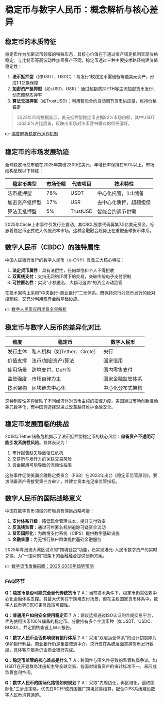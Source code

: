 # 稳定币与数字人民币：概念解析与核心差异

## 稳定币的本质特征

稳定币作为加密货币领域的特殊形态，其核心价值在于通过资产锚定机制实现价格稳定。与比特币等高波动性加密资产不同，稳定币通过三种主要技术路径构建价值稳定性：

1. **法币抵押型**（如USDT、USDC）：每发行1枚稳定币需储备等值美元资产，形成1:1兑换保障
2. **加密资产抵押型**（如sUSD、USR）：通过超额质押ETH等主流加密货币发行，动态调整质押率
3. **算法无抵押型**（如TrustUSD）：利用智能合约自动调节货币供应量，维持价格锚定

> 2023年市场数据显示，美元抵押型稳定币占据92%市场份额，其中USDT以62.6%占比居首，反映出市场对法币背书模式的信任偏好。

👉 [深度解析稳定币运作机制](https://bit.ly/okx_welcome)

## 稳定币的市场发展轨迹

全球稳定币总市值在2025年突破2300亿美元，年增长率保持在50%以上。市场结构呈现以下特征：

| 稳定币类型       | 市场份额 | 代表项目 | 技术特性               |
|------------------|----------|----------|------------------------|
| 法币抵押型       | 78%      | USDT     | 中心化托管，1:1储备    |
| 加密资产抵押型   | 17%      | USR      | 去中心化质押，超额担保 |
| 算法无抵押型     | 5%       | TrustUSD | 智能合约调节供需       |

2025年Circle上市事件引发行业震动，其CRCL股票代码募集7.5亿美元资金，标志着稳定币正式进入传统资本市场。这种金融融合趋势正在重塑全球货币体系。

## 数字人民币（CBDC）的独特属性

中国人民银行发行的数字人民币（e-CNY）具备三大核心特征：

1. **法定货币属性**：具有法偿性，任何单位和个人不得拒收
2. **双离线支付**：支持无网络环境下的交易，突破传统电子支付限制
3. **可控匿名性**：实现"小额匿名、大额可追溯"的资金流动监管

在技术架构上采用"中央银行-商业银行"二元体系，既保持央行对货币发行的绝对控制权，又充分利用现有金融基础设施。

👉 [数字人民币应用场景全景解析](https://bit.ly/okx_welcome)

## 稳定币与数字人民币的差异化对比

| 维度         | 稳定币                     | 数字人民币               |
|--------------|----------------------------|--------------------------|
| 发行主体     | 私人机构（如Tether、Circle）| 央行                     |
| 价值支撑     | 法币/加密资产/算法         | 国家信用                 |
| 使用场景     | 跨境支付、DeFi等           | 国内零售支付             |
| 监管强度     | 市场自律为主               | 国家金融监管体系         |
| 技术架构     | 区块链去中心化             | 中心化分布式架构         |

这种制度性差异反映了不同经济体对货币主权的把控力度。美国通过市场创新推动美元数字化，而中国则选择渐进式改革路径维护金融安全。

## 稳定币发展面临的挑战

2018年Tether储备危机揭示了法币抵押型稳定币的核心风险：**储备资产不透明可能引发系统性风险**。具体表现为：

1. 审计报告缺失导致信任危机
2. 交易所与发行方的关联交易风险
3. 资金挪用可能导致的流动性枯竭

这些事件促使美国金融稳定委员会（FSB）在2023年出台《稳定币监管原则》，要求储备资产需接受第三方审计，并建立资本充足率监管指标。

## 数字人民币的国际战略意义

中国在数字货币领域的布局具有深远战略考量：

1. **支付体系升级**：降低现金管理成本，提升支付效率
2. **反洗钱监管**：通过可控匿名机制追踪可疑资金流动
3. **货币国际化**：为跨境支付系统（CIPS）提供数字基础设施
4. **金融普惠**：为无银行账户群体提供基础金融服务

2025年粤港澳大湾区试点的"跨境钱包"功能，已实现港元-人民币数字资产的实时兑换，为"一国两制"框架下的金融融合提供创新方案。

👉 [数字货币发展前瞻：2025-2030年趋势预测](https://bit.ly/okx_welcome)

### FAQ环节

**Q：稳定币是否可能完全替代传统货币？**
A：当前技术条件下，稳定币仍需依赖中心化金融体系支撑。其最大优势在于跨境支付场景，但在主权国家货币体系中，数字人民币等CBDC更具政策可控性。

**Q：普通用户如何安全使用稳定币？**
A：建议选择通过ISO认证的合规交易平台，优先使用法币100%储备的稳定币。分散持有多个主流币种（如USDT、USDC、BUSD），并定期核查链上审计报告。

**Q：数字人民币会否影响现有银行体系？**
A：采用"双层运营体系"的设计初衷即为保护银行利益。商业银行仍是重要流通中介，央行仅在系统层面掌握货币发行数据，具体客户服务仍由商业银行完成。

**Q：稳定币监管的核心难点是什么？**
A：跨国性与匿名性导致的监管权属争议。如USDT在开曼群岛注册却主导全球交易，各国对储备资产的审计标准不一，易形成监管套利空间。

**Q：数字人民币的国际化路径如何规划？**
A：采取"先周边化，再区域化，最终国际化"三步走策略。优先在RCEP成员国推广跨境贸易结算，配合CIPS系统建设数字人民币清算通道。